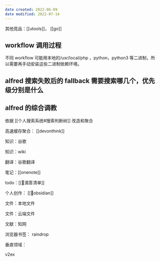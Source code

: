 ```yaml
---
date created: 2022-06-09
date modified: 2022-07-14
---
```


其他竞品：[[utools]]， [[go]]

## workflow 调用过程

不同 workflow 可能用本地的/usr/local/php ，python，python3 等二进制，所以需要再手动安装这些二进制依赖环境。

## **alfred** 搜索失败后的 fallback 需要搜索哪几个，优先级分别是什么

## alfred 的综合调教

依据 [[个人搜索系统#搜索判断树]] 改造和聚合

高速缓存聚合： [[devonthink]]

知识：谷歌

知识：wiki

翻译：谷歌翻译

笔记：[[onenote]]

todo：[[🤖滴答清单]]

个人创作： [[🤖obsidian]]

文件：本地文件

文件：云端文件

文献：知网

浏览器书签： raindrop

垂直领域：

v2ex
